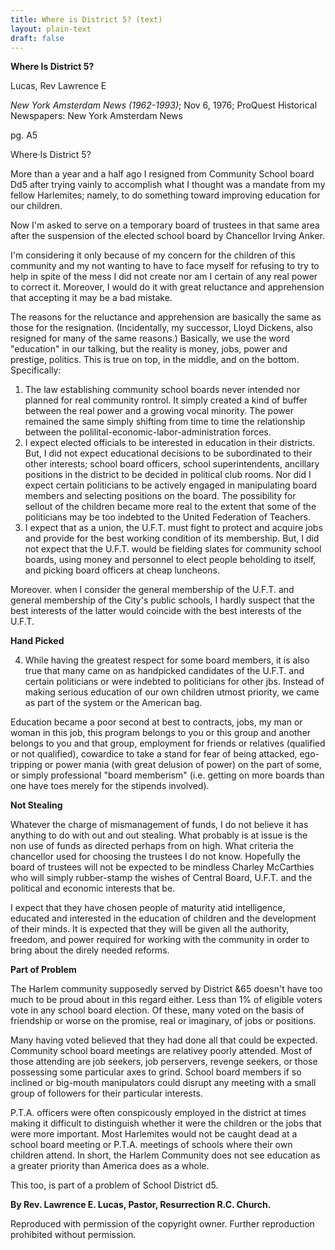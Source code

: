 ```yaml
---
title: Where is District 5? (text)
layout: plain-text
draft: false
---
```

**Where Is District 5?**

Lucas, Rev Lawrence E

*New York Amsterdam News (1962-1993)*; Nov 6, 1976; ProQuest Historical Newspapers: New York Amsterdam News

pg. A5

Where·Is District 5?

More than a year and a half ago I resigned from Community School board Dd5 after trying vainly to accomplish what I thought was a mandate from my fellow Harlemites; namely, to do something toward improving education for our children.

Now I'm asked to serve on a temporary board of trustees in that same area after the suspension of the elected school board by Chancellor Irving Anker.

I'm considering it only because of my concern for the children of this community and my not wanting to have to face myself for refusing to try to help in spite of the mess I did not create nor am I certain of any real power to correct it. Moreover, I would do it with great reluctance and apprehension that accepting it may be a bad mistake.

The reasons for the reluctance and apprehension are basically the same as those for the resignation. (Incidentally, my successor, Lloyd Dickens, also resigned for many of the same reasons.) Basically, we use the word "education" in our talking, but the reality is money, jobs, power and prestige, politics. This is true on top, in the middle, and on the bottom. Specifically:
1. The law establishing community school boards never intended nor planned for real community rontrol. It simply created a kind of buffer between the real power and a growing vocal minority. The power remained the same simply shifting from time to time the relationship between the polilital-economic-labor-administration forces.
2. I expect elected officials to be interested in education in their districts. But, I did not expect educational decisions to be subordinated to their other interests; school board officers, school superintendents, ancillary positions in the district to be decided in political club rooms. Nor did I expect certain politicians to be actively engaged in manipulating board members and selecting positions on the board. The possibility for sellout of the children became more real to the extent that some of the politicians may be too indebted to the United Federation of Teachers.
3. I expect that as a union, the U.F.T. must fight to protect and acquire jobs and provide for the best
working condition of its membership. But, I did not expect that the U.F.T. would be fielding slates for community school boards, using money and personnel to elect people beholding to itself, and picking board officers at cheap luncheons.

Moreover. when I consider the general membership of the U.F.T. and general membership of the City's public schools, I hardly suspect that the best interests of the latter would coincide with the best interests of the U.F.T.

**Hand Picked**

4. While having the greatest respect for some board members, it is also true that many came on as handpicked candidates of the U.F.T. and certain politicians or were indebted to politicians for other jbs. Instead of making serious education of our own children utmost priority, we came as part of the system or the American
bag.

Education became a poor second at best to contracts, jobs, my man or woman in this job, this program belongs to you or this group and another belongs to you and that group, employment for friends or relatives (qualified or not qualified), cowardice to take a stand for fear of being attacked, ego-tripping or power mania (with great delusion of power) on the part of some, or simply professional "board memberism" (i.e. getting on more boards than one have toes merely for the stipends involved).

**Not Stealing**

Whatever the charge of mismanagement of funds, I do not believe it has anything to do with out and out stealing. What probably is at issue is the non use of funds as directed perhaps from on high. What criteria
the chancellor used for choosing the trustees I do not know. Hopefully the board of trustees will not be expected to be mindless Charley McCarthies who will simply rubber-stamp the wishes of Central Board, U.F.T. and the political and economic interests that be.

I expect that they have chosen people of maturity atid intelligence, educated and interested in the education of children and the development of their minds. It is expected that they will be given all the authority, freedom, and power required for working with the community in order to bring about the direly needed reforms. 

**Part of Problem**

The Harlem community supposedly served by District &65 doesn't have too much to be proud about in this regard either. Less than 1% of eligible voters vote in any school board election. Of these, many voted on the basis of friendship or worse on the promise, real or imaginary, of jobs or positions.

Many having voted believed that they had done all that could be expected. Community school board meetings are relativey poorly attended. Most of those attending are job seekers, job perservers, revenge seekers, or those possessing some particular axes to grind. School board members if so inclined or big-mouth manipulators could disrupt any meeting with a small group of followers for their particular interests.

P.T.A. officers were often conspicously employed in the district at times making it difficult to distinguish whether it were the children or the jobs that were more important. Most Harlemites would not be caught dead at a school board meeting or P.T.A. meetings of schools where their own children attend. In short, the Harlem Community does not see education as a greater priority than America does as a whole.

This too, is part of a problem of School District d5.

**By Rev. Lawrence E. Lucas, Pastor, Resurrection R.C. Church.**

Reproduced with permission of the copyright owner. Further reproduction prohibited without permission.
